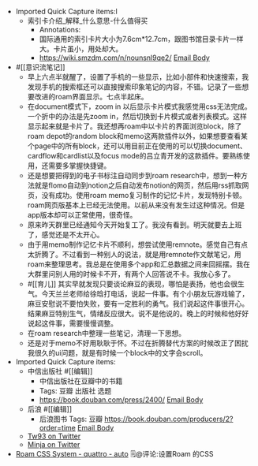 - Imported Quick Capture items:l
    - 索引卡介绍_解释_什么意思-什么值得买
        - Annotations:
        - 国际通用的索引卡片大小为7.6cm*12.7cm，跟图书馆目录卡片一样大。卡片虽小，用处却大。
        - https://wiki.smzdm.com/n/nounsnl9qe2/ [Email Body](https://files.todoist.com/eoTJdrTZV21qYwKallAotS_ETnREkWQkCagY-Uec93hmTy6mE2Mw7mL-jLlmJYh5/by/21878347/as/file.html)
- #[[意识流笔记]]
    - 早上六点半就醒了，设置了手机的一些显示，比如小部件和快速搜索，我发现手机的搜索框还可以直接搜索印象笔记的内容，不错。记录了一些想要改进的roam界面显示。七点半起床。
    - 在document模式下，zoom in 以后显示卡片模式我感觉用css无法完成。一个折中的办法是先zoom in，然后切换到卡片模式或者列表模式。这样显示起来就是卡片了。我还想再roam中以卡片的界面浏览block，除了roam depot的random block和memo这两款插件以外，如果想要查看某个page中的所有block，还可以用目前正在使用的可以切换document、cardflow和cardlist以及focus mode的吕立青开发的这款插件。要熟练使用，还需要多掌握快捷键。
    - 还是想要把得到的电子书标注自动同步到roam research中，想到一种方法就是flomo自动到notion之后自动发布notion的网页，然后用rss抓取网页，没有成功。使用roam memo复习制作的记忆卡片，发现特别卡顿。roam网页版基本上已经无法使用。以前从来没有发生过这种情况。但是app版本却可以正常使用，很奇怪。
    - 原来昨天群里已经通知今天开始复工了。我没有看到。明天就要去上班了，感觉还是不太开心。
    - 由于用memo制作记忆卡片不顺利，想尝试使用remnote。感觉自己有点太折腾了。不过看到一种别人的说法，就是用remnote作文献笔记，用roam来整理思考。我总是在使用多个app和汇总数据之间来回摇摆。我在大群里问别人用的时候卡不开，有两个人回答说不卡。我放心多了。
    - #[[育儿]] 其实早就发现只要谈论麻豆的表现，哪怕是表扬，他也会很生气。今天兰兰老师给徐晗打电话，说起一件事。有个小朋友玩游戏输了，麻豆安慰说不要怕失败，要有一定胜利的勇气。我们说起这件事很开心。结果麻豆特别生气，情绪反应很大。说不是他说的。晚上的时候和他好好说起这件事，需要慢慢调整。
    - 在roam research中整理一些笔记，清理一下思想。
    - 还是对于memo不好用耿耿于怀。不过在折腾替代方案的时候改正了困扰我很久的ui问题，就是有时候一个block中的文字会scroll。
- Imported Quick Capture items:
    - 中信出版社 #[[编辑]]
        - 中信出版社在豆瓣中的书籍
        - Tags: 豆瓣 出版社 选题
        - https://book.douban.com/press/2400/ [Email Body](https://files.todoist.com/LXemUpotGQ8xxx-uWt_ltoWDsVu_ptUbNyHC7cv9ynK_DvcOGXm6z7WtVd47HRez/by/21878347/as/file.html)
    - 后浪 #[[编辑]]
        - 后浪图书
Tags: 豆瓣
https://book.douban.com/producers/2?order=time [Email Body](https://files.todoist.com/AwqD9dl-aquJDE1-KmMD1rQc5LjqmbcfslekScS_ooHusA5X6lyQh2Mvj1f80Qbv/by/21878347/as/file.html)
    - [Tw93 on Twitter](https://twitter.com/HiTw93/status/1607890069121077258?t=jzVlinxLNIjNkYyi-PMPyw&s=09)
    - [Minja on Twitter](https://twitter.com/Minja_Rin/status/1608063023440355329?t=oS_yVIJJ5GFJL-CRx2_hHw&s=09)
- [Roam CSS System - quattro - auto](https://roamresearch.com/#/app/RoamStudio/page/AqLkYRSdc) 🗒@评论:设置Roam 的CSS

